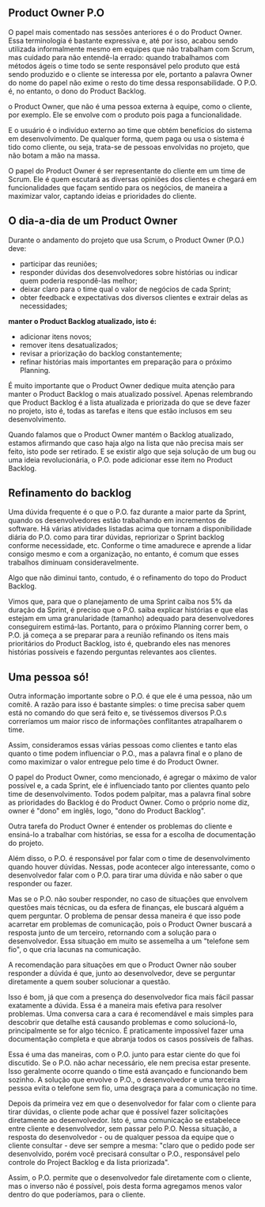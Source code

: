 ## Product Owner P.O

O papel mais comentado nas sessões anteriores é o do Product Owner. Essa terminologia é bastante expressiva e, até por isso, acabou sendo utilizada informalmente mesmo em equipes que não trabalham com Scrum, mas cuidado para não entendê-la errado: quando trabalhamos com métodos ágeis o time todo se sente responsável pelo produto que está sendo produzido e o cliente se interessa por ele, portanto a palavra Owner do nome do papel não exime o resto do time dessa responsabilidade. O P.O. é, no entanto, o dono do Product Backlog.

o Product Owner, que não é uma pessoa externa à equipe, como o cliente, por exemplo. Ele se envolve com o produto pois paga a funcionalidade.

E o usuário é o indivíduo externo ao time que obtém benefícios do sistema em desenvolvimento. De qualquer forma, quem paga ou usa o sistema é tido como cliente, ou seja, trata-se de pessoas envolvidas no projeto, que não botam a mão na massa.

O papel do Product Owner é ser representante do cliente em um time de Scrum. Ele é quem escutará as diversas opiniões dos clientes e chegará em funcionalidades que façam sentido para os negócios, de maneira a maximizar valor, captando ideias e prioridades do cliente.



## O dia-a-dia de um Product Owner

Durante o andamento do projeto que usa Scrum, o Product Owner (P.O.) deve:

- participar das reuniões;
- responder dúvidas dos desenvolvedores sobre histórias ou indicar quem poderia respondê-las melhor;
- deixar claro para o time qual o valor de negócios de cada Sprint;
- obter feedback e expectativas dos diversos clientes e extrair delas as necessidades;

**manter o Product Backlog atualizado, isto é:**

- adicionar itens novos;
- remover itens desatualizados;
- revisar a priorização do backlog constantemente;
- refinar histórias mais importantes em preparação para o próximo Planning.

É muito importante que o Product Owner dedique muita atenção para manter o Product Backlog o mais atualizado possível. Apenas relembrando que Product Backlog é a lista atualizada e priorizada do que se deve fazer no projeto, isto é, todas as tarefas e itens que estão inclusos em seu desenvolvimento.

Quando falamos que o Product Owner mantém o Backlog atualizado, estamos afirmando que caso haja algo na lista que não precisa mais ser feito, isto pode ser retirado. E se existir algo que seja solução de um bug ou uma ideia revolucionária, o P.O. pode adicionar esse item no Product Backlog.



## Refinamento do backlog

Uma dúvida frequente é o que o P.O. faz durante a maior parte da Sprint, quando os desenvolvedores estão trabalhando em incrementos de software. Há várias atividades listadas acima que tornam a disponibilidade diária do P.O. como para tirar dúvidas, repriorizar o Sprint backlog conforme necessidade, etc. Conforme o time amadurece e aprende a lidar consigo mesmo e com a organização, no entanto, é comum que esses trabalhos diminuam consideravelmente.

Algo que não diminui tanto, contudo, é o refinamento do topo do Product Backlog.

Vimos que, para que o planejamento de uma Sprint caiba nos 5% da duração da Sprint, é preciso que o P.O. saiba explicar histórias e que elas estejam em uma granularidade (tamanho) adequado para desenvolvedores conseguirem estimá-las. Portanto, para o próximo Planning correr bem, o P.O. já começa a se preparar para a reunião refinando os itens mais prioritários do Product Backlog, isto é, quebrando eles nas menores histórias possíveis e fazendo perguntas relevantes aos clientes.

## Uma pessoa só!

Outra informação importante sobre o P.O. é que ele é uma pessoa, não um comitê. A razão para isso é bastante simples: o time precisa saber quem está no comando do que será feito e, se tivéssemos diversos P.O.s correríamos um maior risco de informações conflitantes atrapalharem o time.

Assim, consideramos essas várias pessoas como clientes e tanto elas quanto o time podem influenciar o P.O., mas a palavra final e o plano de como maximizar o valor entregue pelo time é do Product Owner.

O papel do Product Owner, como mencionado, é agregar o máximo de valor possível e, a cada Sprint, ele é influenciado tanto por clientes quanto pelo time de desenvolvimento. Todos podem palpitar, mas a palavra final sobre as prioridades do Backlog é do Product Owner. Como o próprio nome diz, owner é "dono" em inglês, logo, "dono do Product Backlog".

Outra tarefa do Product Owner é entender os problemas do cliente e ensiná-lo a trabalhar com histórias, se essa for a escolha de documentação do projeto.

Além disso, o P.O. é responsável por falar com o time de desenvolvimento quando houver dúvidas. Nessas, pode acontecer algo interessante, como o desenvolvedor falar com o P.O. para tirar uma dúvida e não saber o que responder ou fazer.

Mas se o P.O. não souber responder, no caso de situações que envolvem questões mais técnicas, ou da esfera de finanças, ele buscará alguém a quem perguntar. O problema de pensar dessa maneira é que isso pode acarretar em problemas de comunicação, pois o Product Owner buscará a resposta junto de um terceiro, retornando com a solução para o desenvolvedor. Essa situação em muito se assemelha a um "telefone sem fio", o que cria lacunas na comunicação.

A recomendação para situações em que o Product Owner não souber responder a dúvida é que, junto ao desenvolvedor, deve se perguntar diretamente a quem souber solucionar a questão.

Isso é bom, já que com a presença do desenvolvedor fica mais fácil passar exatamente a dúvida. Essa é a maneira mais efetiva para resolver problemas. Uma conversa cara a cara é recomendável e mais simples para descobrir que detalhe está causando problemas e como solucioná-lo, principalmente se for algo técnico. É praticamente impossível fazer uma documentação completa e que abranja todos os casos possíveis de falhas.

Essa é uma das maneiras, com o P.O. junto para estar ciente do que foi discutido. Se o P.O. não achar necessário, ele nem precisa estar presente. Isso geralmente ocorre quando o time está avançado e funcionando bem sozinho. A solução que envolve o P.O., o desenvolvedor e uma terceira pessoa evita o telefone sem fio, uma desgraça para a comunicação no time.

Depois da primeira vez em que o desenvolvedor for falar com o cliente para tirar dúvidas, o cliente pode achar que é possível fazer solicitações diretamente ao desenvolvedor. Isto é, uma comunicação se estabelece entre cliente e desenvolvedor, sem passar pelo P.O. Nessa situação, a resposta do desenvolvedor - ou de qualquer pessoa da equipe que o cliente consultar - deve ser sempre a mesma: "claro que o pedido pode ser desenvolvido, porém você precisará consultar o P.O., responsável pelo controle do Project Backlog e da lista priorizada".

Assim, o P.O. permite que o desenvolvedor fale diretamente com o cliente, mas o inverso não é possível, pois desta forma agregamos menos valor dentro do que poderíamos, para o cliente.
